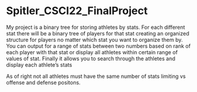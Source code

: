 # Spitler_CSCI22_FinalProject
My project is a binary tree for storing athletes by stats. For each different stat there will be a binary tree of players for that stat creating an organized structure for players no matter which stat you want to organize them by. You can output for a range of stats between two numbers based on rank of each player with that stat or display all athletes within certain range of values of stat. Finally it allows you to search through the athletes and display each athlete’s stats

As of right not all athletes must have the same number of stats limiting vs offense and defense positons.
